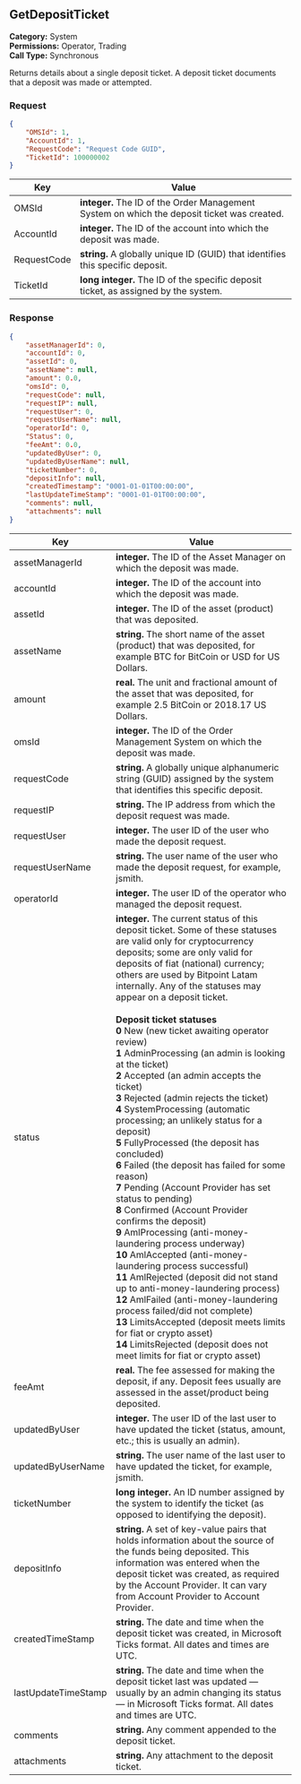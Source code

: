 ## GetDepositTicket

**Category:** System<br />**Permissions:** Operator, Trading<br />**Call Type:** Synchronous

Returns details about a single deposit ticket. A deposit ticket documents that a deposit was made or attempted.

### Request

```json
{
    "OMSId": 1,
    "AccountId": 1,
    "RequestCode": "Request Code GUID",
    "TicketId": 100000002
}
```

| Key         | Value                                                        |
| ----------- | ------------------------------------------------------------ |
| OMSId       | **integer.** The ID of the Order Management System on which the deposit ticket was created. |
| AccountId   | **integer.** The ID of the account into which the deposit was made. |
| RequestCode | **string.** A globally unique ID (GUID) that identifies this specific deposit. |
| TicketId    | **long integer.** The ID of the specific deposit ticket, as assigned by the system. |

### Response

```json
{
    "assetManagerId": 0,
    "accountId": 0,
    "assetId": 0,
    "assetName": null,
    "amount": 0.0,
    "omsId": 0,
    "requestCode": null,
    "requestIP": null,
    "requestUser": 0,
    "requestUserName": null,
    "operatorId": 0,
    "Status": 0,
    "feeAmt": 0.0,
    "updatedByUser": 0,
    "updatedByUserName": null,
    "ticketNumber": 0,
    "depositInfo": null,
    "createdTimestamp": "0001-01-01T00:00:00",
    "lastUpdateTimeStamp": "0001-01-01T00:00:00",
    "comments": null,
    "attachments": null
}
```

| Key                 | Value                                                        |
| ------------------- | ------------------------------------------------------------ |
| assetManagerId      | **integer.** The ID of the Asset Manager on which the deposit was made. |
| accountId           | **integer.** The ID of the account into which the deposit was made. |
| assetId             | **integer.** The ID of the asset (product) that was deposited. |
| assetName           | **string.** The short name of the asset (product) that was deposited, for example BTC for BitCoin or USD for US Dollars. |
| amount              | **real.** The unit and fractional amount of the asset that was deposited, for example 2.5 BitCoin or 2018.17 US Dollars. |
| omsId               | **integer.** The ID of the Order Management System on which the deposit was made. |
| requestCode         | **string.** A globally unique alphanumeric string (GUID) assigned by the system that identifies this specific deposit. |
| requestIP           | **string.** The IP address from which the deposit request was made. |
| requestUser         | **integer.** The user ID of the user who made the deposit request. |
| requestUserName     | **string.** The user name of the user who made the deposit request, for example, jsmith. |
| operatorId          | **integer.** The user ID of the operator who managed the deposit request. |
| status              | **integer.** The current status of this deposit ticket. Some of these statuses are valid only for cryptocurrency deposits; some are only valid for deposits of fiat (national) currency; others are used by Bitpoint Latam  internally. Any of the statuses may appear on a deposit ticket.<br /><br />**Deposit ticket statuses**<br />**0** New (new ticket awaiting operator review)<br />**1** AdminProcessing (an admin is looking at the ticket)<br />**2** Accepted (an admin accepts the ticket)<br />**3** Rejected (admin rejects the ticket)<br />**4** SystemProcessing (automatic processing; an unlikely status for a deposit)<br />**5** FullyProcessed (the deposit has concluded)<br />**6** Failed (the deposit has failed for some reason)<br />**7** Pending (Account Provider has set status to pending)<br />**8** Confirmed (Account Provider confirms the deposit)<br />**9** AmlProcessing (anti-money-laundering process underway)<br />**10** AmlAccepted (anti-money-laundering process successful)<br />**11** AmlRejected (deposit did not stand up to anti-money-laundering process)<br />**12** AmlFailed (anti-money-laundering process failed/did not complete)<br />**13** LimitsAccepted (deposit meets limits for fiat or crypto asset)<br />**14** LimitsRejected (deposit does not meet limits for fiat or crypto asset) |
| feeAmt              | **real.** The fee assessed for making the deposit, if any. Deposit fees usually are assessed in the asset/product being deposited. |
| updatedByUser       | **integer.** The user ID of the last user to have updated the ticket (status, amount, etc.; this is usually an admin). |
| updatedByUserName   | **string.** The user name of the last user to have updated the ticket, for example, jsmith. |
| ticketNumber        | **long integer.** An ID number assigned by the system to identify the ticket (as opposed to identifying the deposit). |
| depositInfo         | **string.** A set of key-value pairs that holds information about the source of the funds being deposited. This information was entered when the deposit ticket was created, as required by the Account Provider. It can vary from Account Provider to Account Provider. |
| createdTimeStamp    | **string.** The date and time when the deposit ticket was created, in Microsoft Ticks format. All dates and times are UTC. |
| lastUpdateTimeStamp | **string.** The date and time when the deposit ticket last was updated &mdash; usually by an admin changing its status &mdash;  in Microsoft Ticks format. All dates and times are UTC. |
| comments            | **string.** Any comment appended to the deposit ticket.      |
| attachments         | **string.** Any attachment to the deposit ticket.            |


